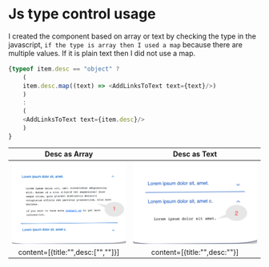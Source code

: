 
# Js type control usage
I created the component based on array or text by checking the type in the javascript, `if the type is array then I used a map` because there are multiple values. If it is plain text then I did not use a map.
```Javascript
{typeof item.desc == "object" ? 
    (
    item.desc.map((text) => <AddLinksToText text={text}/>)
    ) 
    : 
    (
    <AddLinksToText text={item.desc}/>
    )
}
```

| Desc as Array             |  Desc as Text |
:-------------------------:|:-------------------------:
![img](./images/XAccordion_1.png) | ![img](./images/XAccordion_2.png) 
content=[{title:"",desc:["",""]}] | content=[{title:"",desc:""}]